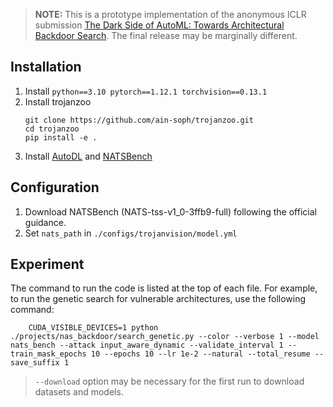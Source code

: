 
> **NOTE:** This is a prototype implementation of the anonymous ICLR submission [The Dark Side of AutoML: Towards Architectural Backdoor Search](https://openreview.net/forum?id=bsZULlDGXe). The final release may be marginally different.

## Installation

1. Install `python==3.10 pytorch==1.12.1 torchvision==0.13.1`
2. Install trojanzoo
    ```
    git clone https://github.com/ain-soph/trojanzoo.git
    cd trojanzoo
    pip install -e .
    ```
3. Install [AutoDL](https://github.com/D-X-Y/AutoDL-Projects) and [NATSBench](https://github.com/D-X-Y/NATS-Bench)


## Configuration

1. Download NATSBench (NATS-tss-v1_0-3ffb9-full) following the official guidance.
2. Set `nats_path` in `./configs/trojanvision/model.yml`

## Experiment

The command to run the code is listed at the top of each file. For example, to run the genetic search for vulnerable architectures, use the following command:

```
    CUDA_VISIBLE_DEVICES=1 python ./projects/nas_backdoor/search_genetic.py --color --verbose 1 --model nats_bench --attack input_aware_dynamic --validate_interval 1 --train_mask_epochs 10 --epochs 10 --lr 1e-2 --natural --total_resume --save_suffix 1
```

> `--download` option may be necessary for the first run to download datasets and models.
